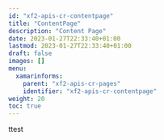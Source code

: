 ```yaml
---
id: "xf2-apis-cr-contentpage"
title: "ContentPage"
description: "Content Page"
date: 2023-01-27T22:33:40+01:00
lastmod: 2023-01-27T22:33:40+01:00
draft: false
images: []
menu:
  xamarinforms:
    parent: "xf2-apis-cr-pages"
    identifier: "xf2-apis-cr-contentpage"
weight: 20
toc: true
---
```


ttest
